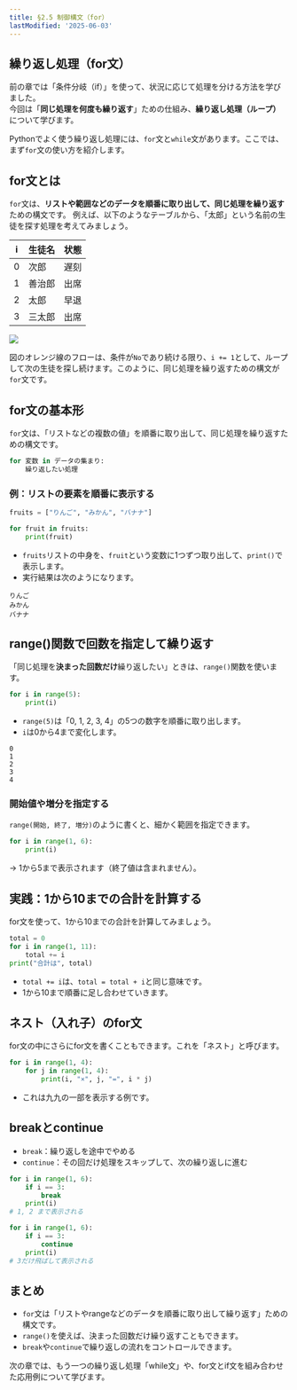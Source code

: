 ```yaml
---
title: §2.5 制御構文（for）
lastModified: '2025-06-03'
---
```


## 繰り返し処理（for文）

前の章では「条件分岐（if）」を使って、状況に応じて処理を分ける方法を学びました。  
今回は「**同じ処理を何度も繰り返す**」ための仕組み、**繰り返し処理（ループ）** について学びます。

Pythonでよく使う繰り返し処理には、`for`文と`while`文があります。ここでは、まず`for`文の使い方を紹介します。

## for文とは

`for`文は、**リストや範囲などのデータを順番に取り出して、同じ処理を繰り返す**ための構文です。
例えば、以下のようなテーブルから、「太郎」という名前の生徒を探す処理を考えてみましょう。

| i   | 生徒名 | 状態 |
| --- | ------ | ---- |
| 0   | 次郎   | 遅刻 |
| 1   | 善治郎 | 出席 |
| 2   | 太郎   | 早退 |
| 3   | 三太郎 | 出席 |

![](/books/python_tutorial/img/2-4/1.png)

図のオレンジ線のフローは、条件が`No`であり続ける限り、`i += 1`として、ループして次の生徒を探し続けます。このように、同じ処理を繰り返すための構文が`for`文です。

## for文の基本形

`for`文は、「リストなどの複数の値」を順番に取り出して、同じ処理を繰り返すための構文です。

```python
for 変数 in データの集まり:
    繰り返したい処理
```

### 例：リストの要素を順番に表示する

```python
fruits = ["りんご", "みかん", "バナナ"]

for fruit in fruits:
    print(fruit)
```

- `fruits`リストの中身を、`fruit`という変数に1つずつ取り出して、`print()`で表示します。
- 実行結果は次のようになります。

```
りんご
みかん
バナナ
```

## range()関数で回数を指定して繰り返す

「同じ処理を**決まった回数だけ**繰り返したい」ときは、`range()`関数を使います。

```python
for i in range(5):
    print(i)
```

- `range(5)`は「0, 1, 2, 3, 4」の5つの数字を順番に取り出します。
- `i`は0から4まで変化します。

```
0
1
2
3
4
```

### 開始値や増分を指定する

`range(開始, 終了, 増分)`のように書くと、細かく範囲を指定できます。

```python
for i in range(1, 6):
    print(i)
```

→ 1から5まで表示されます（終了値は含まれません）。

## 実践：1から10までの合計を計算する

for文を使って、1から10までの合計を計算してみましょう。

```python
total = 0
for i in range(1, 11):
    total += i
print("合計は", total)
```

- `total += i`は、`total = total + i`と同じ意味です。
- 1から10まで順番に足し合わせていきます。

## ネスト（入れ子）のfor文

for文の中にさらにfor文を書くこともできます。これを「ネスト」と呼びます。

```python
for i in range(1, 4):
    for j in range(1, 4):
        print(i, "×", j, "=", i * j)
```

- これは九九の一部を表示する例です。

## breakとcontinue

- `break`：繰り返しを途中でやめる
- `continue`：その回だけ処理をスキップして、次の繰り返しに進む

```python
for i in range(1, 6):
    if i == 3:
        break
    print(i)
# 1, 2 まで表示される

for i in range(1, 6):
    if i == 3:
        continue
    print(i)
# 3だけ飛ばして表示される
```

## まとめ

- `for`文は「リストやrangeなどのデータを順番に取り出して繰り返す」ための構文です。
- `range()`を使えば、決まった回数だけ繰り返すこともできます。
- `break`や`continue`で繰り返しの流れをコントロールできます。

次の章では、もう一つの繰り返し処理「while文」や、for文とif文を組み合わせた応用例について学びます。
